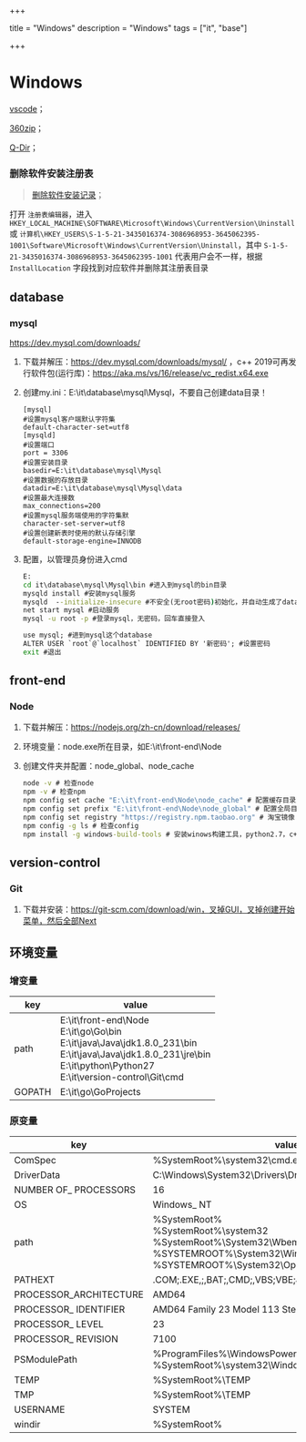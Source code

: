 

+++

title = "Windows"
description = "Windows"
tags = ["it", "base"]

+++



# Windows



[vscode](https://code.visualstudio.com/)；

[360zip](https://yasuo.360.cn/)；

[Q-Dir](http://www.q-dir.com/)；



### 删除软件安装注册表

> [删除软件安装记录](https://jingyan.baidu.com/article/a3a3f811a2f4628da2eb8a18.html)；

打开 `注册表编辑器`，进入 `HKEY_LOCAL_MACHINE\SOFTWARE\Microsoft\Windows\CurrentVersion\Uninstall`或 `计算机\HKEY_USERS\S-1-5-21-3435016374-3086968953-3645062395-1001\Software\Microsoft\Windows\CurrentVersion\Uninstall`，其中 `S-1-5-21-3435016374-3086968953-3645062395-1001` 代表用户会不一样，根据 `InstallLocation` 字段找到对应软件并删除其注册表目录



## database

### mysql

https://dev.mysql.com/downloads/

1. 下载并解压：https://dev.mysql.com/downloads/mysql/ ，c++ 2019可再发行软件包(运行库)：https://aka.ms/vs/16/release/vc_redist.x64.exe

2. 创建my.ini：E:\it\database\mysql\Mysql，不要自己创建data目录！

   ```properties
   [mysql]
   #设置mysql客户端默认字符集
   default-character-set=utf8
   [mysqld]
   #设置端口
   port = 3306
   #设置安装目录
   basedir=E:\it\database\mysql\Mysql
   #设置数据的存放目录
   datadir=E:\it\database\mysql\Mysql\data
   #设置最大连接数
   max_connections=200
   #设置mysql服务端使用的字符集默
   character-set-server=utf8
   #设置创建新表时使用的默认存储引擎
   default-storage-engine=INNODB
   ```

3. 配置，以管理员身份进入cmd

   ```cmd
   E:
   cd it\database\mysql\Mysql\bin #进入到mysql的bin目录
   mysqld install #安装mysql服务
   mysqld  --initialize-insecure #不安全(无root密码)初始化，并自动生成了data目录
   net start mysql #启动服务
   mysql -u root -p #登录mysql，无密码，回车直接登入
   
   use mysql; #进到mysql这个database
   ALTER USER `root`@`localhost` IDENTIFIED BY '新密码'; #设置密码
   exit #退出
   ```



## front-end

### Node

1. 下载并解压：https://nodejs.org/zh-cn/download/releases/

2. 环境变量：node.exe所在目录，如E:\it\front-end\Node

3. 创建文件夹并配置：node_global、node_cache

   ```cmd
   node -v # 检查node
   npm -v # 检查npm
   npm config set cache "E:\it\front-end\Node\node_cache" # 配置缓存目录路径
   npm config set prefix "E:\it\front-end\Node\node_global" # 配置全局目录路径
   npm config set registry "https://registry.npm.taobao.org" # 淘宝镜像
   npm config -g ls # 检查config
   npm install -g windows-build-tools # 安装winows构建工具，python2.7，c++相关等
   ```





## version-control

### Git

1. 下载并安装：https://git-scm.com/download/win，叉掉GUI，叉掉创建开始菜单，然后全部Next







## 环境变量

### 增变量

| key    | value                                                        |
| ------ | ------------------------------------------------------------ |
| path   | E:\it\front-end\Node<br/>E:\it\go\Go\bin<br/>E:\it\java\Java\jdk1.8.0_231\bin<br/>E:\it\java\Java\jdk1.8.0_231\jre\bin<br/>E:\it\python\Python27<br/>E:\it\version-control\Git\cmd |
| GOPATH | E:\it\go\GoProjects                                          |

### 原变量

| key                    | value                                                        |
| ---------------------- | ------------------------------------------------------------ |
| ComSpec                | %SystemRoot%\system32\cmd.exe                                |
| DriverData             | C:\Windows\System32\Drivers\DriverData                       |
| NUMBER OF_ PROCESSORS  | 16                                                           |
| OS                     | Windows_ NT                                                  |
| path                   | %SystemRoot%<br/>%SystemRoot%\system32<br/>%SystemRoot%\System32\Wbem<br/>%SYSTEMROOT%\System32\WindowsPowerShell\v1.0<br/>%SYSTEMROOT%\System32\OpenSSH |
| PATHEXT                | .COM;.EXE,;,BAT;,CMD;,VBS;VBE;JS;JSE;:WSF;WSH;MSC            |
| PROCESSOR_ARCHITECTURE | AMD64                                                        |
| PROCESSOR_ IDENTIFIER  | AMD64 Family 23 Model 113 Stepping 0, AuthenticAMD           |
| PROCESSOR_ LEVEL       | 23                                                           |
| PROCESSOR_ REVISION    | 7100                                                         |
| PSModulePath           | %ProgramFiles%\WindowsPowerShell\Modules<br/>%SystemRoot%\system32\WindowsPowerShell\v1.0\Modules |
| TEMP                   | %SystemRoot%\TEMP                                            |
| TMP                    | %SystemRoot%\TEMP                                            |
| USERNAME               | SYSTEM                                                       |
| windir                 | %SystemRoot%                                                 |







